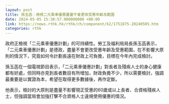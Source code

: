 ```yaml
---
layout: post
title: 孫玉菡：檢視二元乘車優惠盡量不會更改受惠年齡及範圍
date: 2024-05-05 15:38:57.000000000 +08:00
link: https://news.rthk.hk/rthk/ch/component/k2/1751875-20240505.htm
categories: rthk
---
```


政府正檢視「二元乘車優惠計劃」的可持續性。勞工及福利局局長孫玉菡表示，「二元乘車優惠計劃」是德政，盡量不會更改受惠年齡及受惠範圍，在不影響大原則的情況下，究竟如何令計劃長遠在財政上可負擔，目標在今年內完成檢討。

孫玉菡在一個電視節目表示，「二元乘車優惠計劃」對長者及殘疾人士的身心健康都有好處，但同時亦見到長者數目有所增加，財政負擔不少，所以需要檢討，強調最重要是以實證為本，希望在取得更多數據後，再作定斷。

他表示，檢討的大原則是盡量不影響現正受惠的60歲或以上長者、合資格殘疾人士，但強調當局會加強打擊不合資格人士違規使用優惠的情況。
